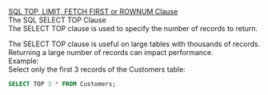[SQL TOP, LIMIT, FETCH FIRST or ROWNUM Clause](https://www.w3schools.com/sql/sql_top.asp)  
The SQL SELECT TOP Clause  
The SELECT TOP clause is used to specify the number of records to return.  

The SELECT TOP clause is useful on large tables with thousands of records. Returning a large number of records can impact performance.  
Example:  
Select only the first 3 records of the Customers table:  

```sql
SELECT TOP 3 * FROM Customers;  
```

